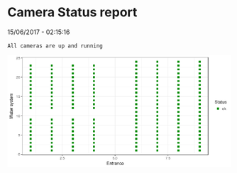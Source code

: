 Camera Status report
================
15/06/2017 - 02:15:16

    All cameras are up and running

![](camreport_files/figure-markdown_github/unnamed-chunk-2-1.png)
